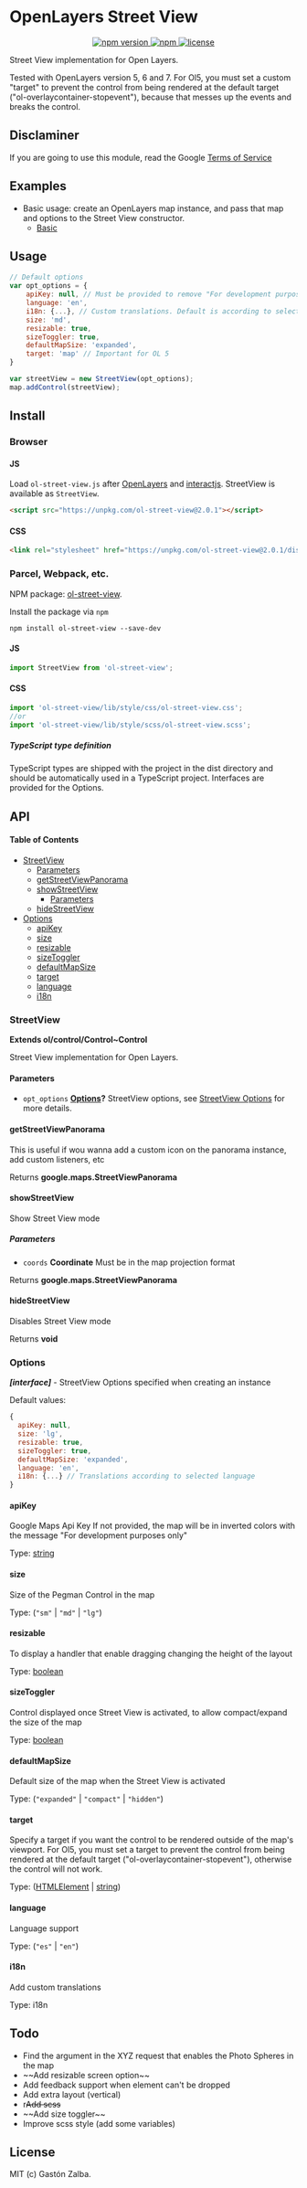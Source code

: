 # OpenLayers Street View

<p align="center">
    <a href="https://www.npmjs.com/package/ol-street-view">
        <img src="https://img.shields.io/npm/v/ol-street-view.svg" alt="npm version">
    </a>
    <a href="https://img.shields.io/npm/dm/ol-street-view">
        <img alt="npm" src="https://img.shields.io/npm/dm/ol-street-view">
    </a>
    <a href="https://github.com/gastonzalba/ol-street-view/blob/master/LICENSE">
        <img src="https://img.shields.io/npm/l/ol-street-view.svg" alt="license">
    </a>
</p>

Street View implementation for Open Layers.

Tested with OpenLayers version 5, 6 and 7. For Ol5, you must set a custom "target" to prevent the control from being rendered at the default target ("ol-overlaycontainer-stopevent"), because that messes up the events and breaks the control.

## Disclaminer

If you are going to use this module, read the Google [Terms of Service](https://www.google.com/help/terms_maps/)

## Examples

-   Basic usage: create an OpenLayers map instance, and pass that map and options to the Street View constructor.
    -   [Basic](https://raw.githack.com/GastonZalba/ol-street-view/master/examples/basic.html)

## Usage

```js
// Default options
var opt_options = {
    apiKey: null, // Must be provided to remove "For development purposes only" message
    language: 'en',
    i18n: {...}, // Custom translations. Default is according to selected language
    size: 'md',
    resizable: true,
    sizeToggler: true,
    defaultMapSize: 'expanded',
    target: 'map' // Important for OL 5
}

var streetView = new StreetView(opt_options);
map.addControl(streetView);
```

## Install

### Browser

#### JS

Load `ol-street-view.js` after [OpenLayers](https://www.npmjs.com/package/ol) and [interactjs](https://www.npmjs.com/package/interactjs). StreetView is available as `StreetView`.

```HTML
<script src="https://unpkg.com/ol-street-view@2.0.1"></script>
```

#### CSS

```HTML
<link rel="stylesheet" href="https://unpkg.com/ol-street-view@2.0.1/dist/css/ol-street-view.min.css" />
```

### Parcel, Webpack, etc.

NPM package: [ol-street-view](https://www.npmjs.com/package/ol-street-view).

Install the package via `npm`

    npm install ol-street-view --save-dev

#### JS

```js
import StreetView from 'ol-street-view';
```

#### CSS

```js
import 'ol-street-view/lib/style/css/ol-street-view.css';
//or
import 'ol-street-view/lib/style/scss/ol-street-view.scss';
```

##### TypeScript type definition

TypeScript types are shipped with the project in the dist directory and should be automatically used in a TypeScript project. Interfaces are provided for the Options.

## API

<!-- Generated by documentation.js. Update this documentation by updating the source code. -->

#### Table of Contents

-   [StreetView](#streetview)
    -   [Parameters](#parameters)
    -   [getStreetViewPanorama](#getstreetviewpanorama)
    -   [showStreetView](#showstreetview)
        -   [Parameters](#parameters-1)
    -   [hideStreetView](#hidestreetview)
-   [Options](#options)
    -   [apiKey](#apikey)
    -   [size](#size)
    -   [resizable](#resizable)
    -   [sizeToggler](#sizetoggler)
    -   [defaultMapSize](#defaultmapsize)
    -   [target](#target)
    -   [language](#language)
    -   [i18n](#i18n)

### StreetView

**Extends ol/control/Control~Control**

Street View implementation for Open Layers.

#### Parameters

-   `opt_options` **[Options](#options)?** StreetView options, see [StreetView Options](#options) for more details.

#### getStreetViewPanorama

This is useful if wou wanna add a custom icon on the panorama instance,
add custom listeners, etc

Returns **google.maps.StreetViewPanorama**&#x20;

#### showStreetView

Show Street View mode

##### Parameters

-   `coords` **Coordinate** Must be in the map projection format

Returns **google.maps.StreetViewPanorama**&#x20;

#### hideStreetView

Disables Street View mode

Returns **void**&#x20;

### Options

**_\[interface]_** - StreetView Options specified when creating an instance

Default values:

```javascript
{
  apiKey: null,
  size: 'lg',
  resizable: true,
  sizeToggler: true,
  defaultMapSize: 'expanded',
  language: 'en',
  i18n: {...} // Translations according to selected language
}
```

#### apiKey

Google Maps Api Key
If not provided, the map will be in inverted colors with the message "For development purposes only"

Type: [string](https://developer.mozilla.org/docs/Web/JavaScript/Reference/Global_Objects/String)

#### size

Size of the Pegman Control in the map

Type: (`"sm"` | `"md"` | `"lg"`)

#### resizable

To display a handler that enable dragging changing the height of the layout

Type: [boolean](https://developer.mozilla.org/docs/Web/JavaScript/Reference/Global_Objects/Boolean)

#### sizeToggler

Control displayed once Street View is activated, to allow compact/expand the size of the map

Type: [boolean](https://developer.mozilla.org/docs/Web/JavaScript/Reference/Global_Objects/Boolean)

#### defaultMapSize

Default size of the map when the Street View is activated

Type: (`"expanded"` | `"compact"` | `"hidden"`)

#### target

Specify a target if you want the control to be rendered outside of the map's viewport.
For Ol5, you must set a target to prevent the control from being rendered at the default
target ("ol-overlaycontainer-stopevent"), otherwise the control will not work.

Type: ([HTMLElement](https://developer.mozilla.org/docs/Web/HTML/Element) | [string](https://developer.mozilla.org/docs/Web/JavaScript/Reference/Global_Objects/String))

#### language

Language support

Type: (`"es"` | `"en"`)

#### i18n

Add custom translations

Type: i18n

## Todo

-   Find the argument in the XYZ request that enables the Photo Spheres in the map
-   \~~Add resizable screen option~~
-   Add feedback support when element can't be dropped
-   Add extra layout (vertical)
-   r~~Add scss~~
-   \~~Add size toggler~~
-   Improve scss style (add some variables)

## License

MIT (c) Gastón Zalba.
